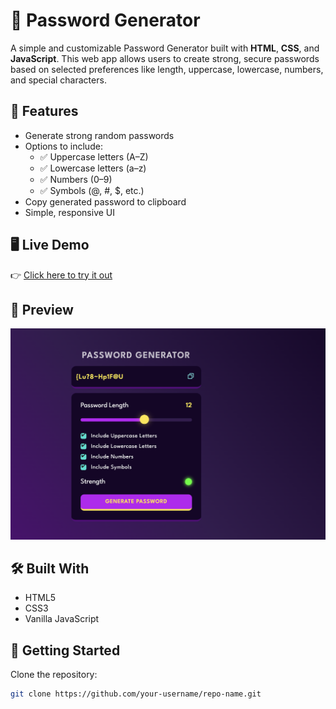 # 🔐 Password Generator

A simple and customizable Password Generator built with **HTML**, **CSS**, and **JavaScript**. This web app allows users to create strong, secure passwords based on selected preferences like length, uppercase, lowercase, numbers, and special characters.

## 🌟 Features

- Generate strong random passwords
- Options to include:
  - ✅ Uppercase letters (A–Z)
  - ✅ Lowercase letters (a–z)
  - ✅ Numbers (0–9)
  - ✅ Symbols (@, #, $, etc.)
- Copy generated password to clipboard
- Simple, responsive UI

## 🖥️ Live Demo

👉 [Click here to try it out]([https://your-username.github.io/repo-name/](https://anshul0k.github.io/Password-Generator/))  

## 📸 Preview

![Password Generator Screenshot](./assets/screenshot.png)

## 🛠️ Built With

- HTML5
- CSS3
- Vanilla JavaScript

## 🚀 Getting Started

Clone the repository:
```bash
git clone https://github.com/your-username/repo-name.git
